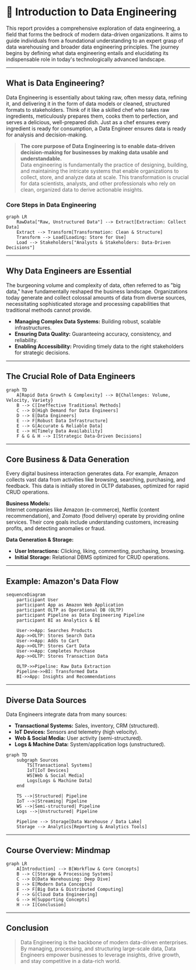 # 🚀 Introduction to Data Engineering
 

 
 

This report provides a comprehensive exploration of data engineering, a field that forms the bedrock of modern data-driven organizations. It aims to guide individuals from a foundational understanding to an expert grasp of data warehousing and broader data engineering principles. The journey begins by defining what data engineering entails and elucidating its indispensable role in today's technologically advanced landscape.

---

## What is Data Engineering?

Data Engineering is essentially about taking raw, often messy data, refining it, and delivering it in the form of data models or cleaned, structured formats to stakeholders. Think of it like a skilled chef who takes raw ingredients, meticulously prepares them, cooks them to perfection, and serves a delicious, well-prepared dish. Just as a chef ensures every ingredient is ready for consumption, a Data Engineer ensures data is ready for analysis and decision-making.

> **The core purpose of Data Engineering is to enable data-driven decision-making for businesses by making data usable and understandable.**  
> Data engineering is fundamentally the practice of designing, building, and maintaining the intricate systems that enable organizations to collect, store, and analyze data at scale. This transformation is crucial for data scientists, analysts, and other professionals who rely on clean, organized data to derive actionable insights.

### Core Steps in Data Engineering

```mermaid
graph LR
    RawData["Raw, Unstructured Data"] --> Extract[Extraction: Collect Data]
    Extract --> Transform[Transformation: Clean & Structure]
    Transform --> Load[Loading: Store for Use]
    Load --> Stakeholders["Analysts & Stakeholders: Data-Driven Decisions"]
```

---

## Why Data Engineers are Essential

The burgeoning volume and complexity of data, often referred to as "big data," have fundamentally reshaped the business landscape. Organizations today generate and collect colossal amounts of data from diverse sources, necessitating sophisticated storage and processing capabilities that traditional methods cannot provide.

- **Managing Complex Data Systems:** Building robust, scalable infrastructures.  
- **Ensuring Data Quality:** Guaranteeing accuracy, consistency, and reliability.  
- **Enabling Accessibility:** Providing timely data to the right stakeholders for strategic decisions.

---

## The Crucial Role of Data Engineers

```mermaid
graph TD
    A[Rapid Data Growth & Complexity] --> B{Challenges: Volume, Velocity, Variety}
    B --> C[Ineffective Traditional Methods]
    C --> D[High Demand for Data Engineers]
    D --> E[Data Engineers]
    E --> F[Robust Data Infrastructure]
    E --> G[Accurate & Reliable Data]
    E --> H[Timely Data Availability]
    F & G & H --> I[Strategic Data-Driven Decisions]
```

---

## Core Business & Data Generation

Every digital business interaction generates data. For example, Amazon collects vast data from activities like browsing, searching, purchasing, and feedback. This data is initially stored in OLTP databases, optimized for rapid CRUD operations.

**Business Models:**  
Internet companies like Amazon (e-commerce), Netflix (content recommendation), and Zomato (food delivery) operate by providing online services. Their core goals include understanding customers, increasing profits, and detecting anomalies or fraud.

**Data Generation & Storage:**  
- **User Interactions:** Clicking, liking, commenting, purchasing, browsing.  
- **Initial Storage:** Relational DBMS optimized for CRUD operations.  

---

## Example: Amazon's Data Flow

```mermaid
sequenceDiagram
    participant User
    participant App as Amazon Web Application
    participant OLTP as Operational DB (OLTP)
    participant Pipeline as Data Engineering Pipeline
    participant BI as Analytics & BI

    User->>App: Searches Products
    App->>OLTP: Stores Search Data
    User->>App: Adds to Cart
    App->>OLTP: Stores Cart Data
    User->>App: Completes Purchase
    App->>OLTP: Stores Transaction Data

    OLTP->>Pipeline: Raw Data Extraction
    Pipeline->>BI: Transformed Data
    BI->>App: Insights and Recommendations
```

---

## Diverse Data Sources

Data Engineers integrate data from many sources:

- **Transactional Systems:** Sales, inventory, CRM (structured).  
- **IoT Devices:** Sensors and telemetry (high velocity).  
- **Web & Social Media:** User activity (semi-structured).  
- **Logs & Machine Data:** System/application logs (unstructured).

```mermaid
graph TD
    subgraph Sources
        TS[Transactional Systems]
        IoT[IoT Devices]
        WS[Web & Social Media]
        Logs[Logs & Machine Data]
    end

    TS -->|Structured| Pipeline
    IoT -->|Streaming| Pipeline
    WS -->|Semi-structured| Pipeline
    Logs -->|Unstructured| Pipeline

    Pipeline --> Storage[Data Warehouse / Data Lake]
    Storage --> Analytics[Reporting & Analytics Tools]
```

---

## Course Overview: Mindmap

```mermaid
graph LR
    A[Introduction] --> B[Workflow & Core Concepts]
    B --> C[Storage & Processing Systems]
    C --> D[Data Warehousing: Deep Dive]
    D --> E[Modern Data Concepts]
    E --> F[Big Data & Distributed Computing]
    F --> G[Cloud Data Engineering]
    G --> H[Supporting Concepts]
    H --> I[Conclusion]
```

---

## Conclusion

> Data Engineering is the backbone of modern data-driven enterprises. By managing, processing, and structuring large-scale data, Data Engineers empower businesses to leverage insights, drive growth, and stay competitive in a data-rich world.
